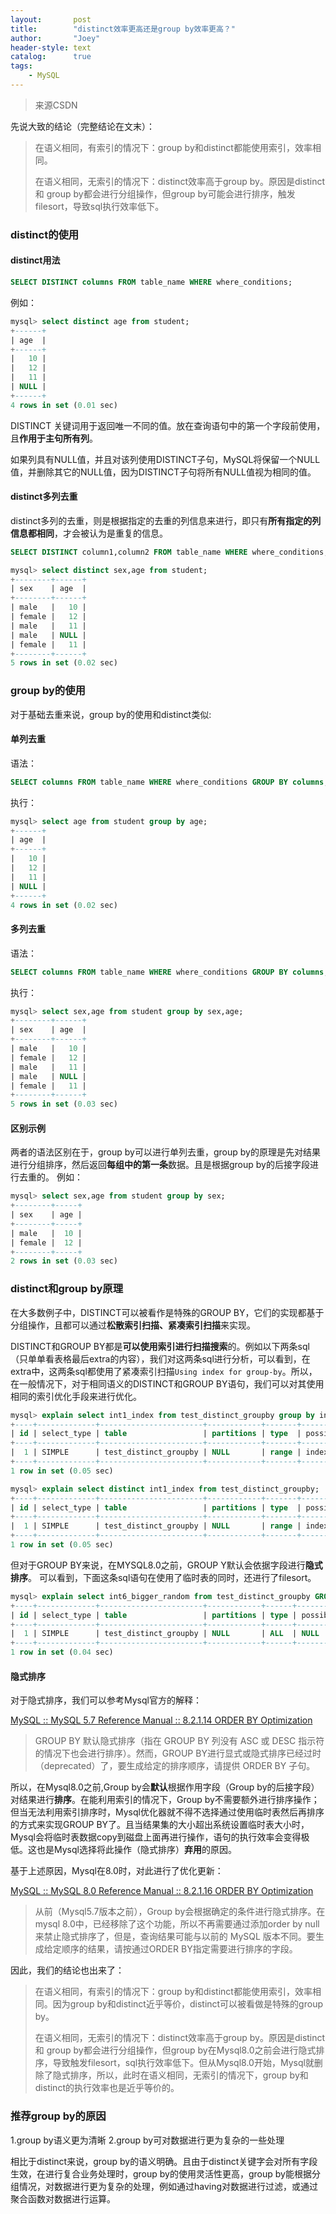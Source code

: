 ```yaml
---
layout:       post
title:        "distinct效率更高还是group by效率更高？"
author:       "Joey"
header-style: text
catalog:      true
tags:
    - MySQL
---
```


> 来源CSDN

先说大致的结论（完整结论在文末）：

> 在语义相同，有索引的情况下：group by和distinct都能使用索引，效率相同。
> 
> 在语义相同，无索引的情况下：distinct效率高于group by。原因是distinct 和 group by都会进行分组操作，但group by可能会进行排序，触发filesort，导致sql执行效率低下。

### distinct的使用

#### distinct用法

```sql
SELECT DISTINCT columns FROM table_name WHERE where_conditions;
```

例如：

```sql
mysql> select distinct age from student;
+------+
| age  |
+------+
|   10 |
|   12 |
|   11 |
| NULL |
+------+
4 rows in set (0.01 sec)
```


DISTINCT 关键词用于返回唯一不同的值。放在查询语句中的第一个字段前使用，且**作用于主句所有列**。

如果列具有NULL值，并且对该列使用DISTINCT子句，MySQL将保留一个NULL值，并删除其它的NULL值，因为DISTINCT子句将所有NULL值视为相同的值。

#### distinct多列去重

 distinct多列的去重，则是根据指定的去重的列信息来进行，即只有**所有指定的列信息都相同**，才会被认为是重复的信息。

```sql
SELECT DISTINCT column1,column2 FROM table_name WHERE where_conditions;

mysql> select distinct sex,age from student;
+--------+------+
| sex    | age  |
+--------+------+
| male   |   10 |
| female |   12 |
| male   |   11 |
| male   | NULL |
| female |   11 |
+--------+------+
5 rows in set (0.02 sec)
```

### group by的使用

 对于基础去重来说，group by的使用和distinct类似:

#### 单列去重

语法：

```sql
SELECT columns FROM table_name WHERE where_conditions GROUP BY columns;
```

执行：

```sql
mysql> select age from student group by age;
+------+
| age  |
+------+
|   10 |
|   12 |
|   11 |
| NULL |
+------+
4 rows in set (0.02 sec)
```

#### 多列去重

语法：

```sql
SELECT columns FROM table_name WHERE where_conditions GROUP BY columns;
```

执行：

```sql
mysql> select sex,age from student group by sex,age;
+--------+------+
| sex    | age  |
+--------+------+
| male   |   10 |
| female |   12 |
| male   |   11 |
| male   | NULL |
| female |   11 |
+--------+------+
5 rows in set (0.03 sec)
```

#### 区别示例

 两者的语法区别在于，group by可以进行单列去重，group by的原理是先对结果进行分组排序，然后返回**每组中的第一条**数据。且是根据group by的后接字段进行去重的。
例如：

```sql
mysql> select sex,age from student group by sex;
+--------+-----+
| sex    | age |
+--------+-----+
| male   |  10 |
| female |  12 |
+--------+-----+
2 rows in set (0.03 sec)
```

### distinct和group by原理

在大多数例子中，DISTINCT可以被看作是特殊的GROUP BY，它们的实现都基于分组操作，且都可以通过**松散索引扫描、紧凑索引扫描**来实现。

DISTINCT和GROUP BY都是**可以使用索引进行扫描搜索**的。例如以下两条sql（只单单看表格最后extra的内容），我们对这两条sql进行分析，可以看到，在extra中，这两条sql都使用了紧凑索引扫描`Using index for group-by`。所以，在一般情况下，对于相同语义的DISTINCT和GROUP BY语句，我们可以对其使用相同的索引优化手段来进行优化。

```sql
mysql> explain select int1_index from test_distinct_groupby group by int1_index;
+----+-------------+-----------------------+------------+-------+---------------+---------+---------+------+------+----------+--------------------------+
| id | select_type | table                 | partitions | type  | possible_keys | key     | key_len | ref  | rows | filtered | Extra                    |
+----+-------------+-----------------------+------------+-------+---------------+---------+---------+------+------+----------+--------------------------+
|  1 | SIMPLE      | test_distinct_groupby | NULL       | range | index_1       | index_1 | 5       | NULL |  955 |   100.00 | Using index for group-by |
+----+-------------+-----------------------+------------+-------+---------------+---------+---------+------+------+----------+--------------------------+
1 row in set (0.05 sec)

mysql> explain select distinct int1_index from test_distinct_groupby;
+----+-------------+-----------------------+------------+-------+---------------+---------+---------+------+------+----------+--------------------------+
| id | select_type | table                 | partitions | type  | possible_keys | key     | key_len | ref  | rows | filtered | Extra                    |
+----+-------------+-----------------------+------------+-------+---------------+---------+---------+------+------+----------+--------------------------+
|  1 | SIMPLE      | test_distinct_groupby | NULL       | range | index_1       | index_1 | 5       | NULL |  955 |   100.00 | Using index for group-by |
+----+-------------+-----------------------+------------+-------+---------------+---------+---------+------+------+----------+--------------------------+
1 row in set (0.05 sec)

```

 但对于GROUP BY来说，在MYSQL8.0之前，GROUP Y默认会依据字段进行**隐式排序**。
 可以看到，下面这条sql语句在使用了临时表的同时，还进行了filesort。

```sql
mysql> explain select int6_bigger_random from test_distinct_groupby GROUP BY int6_bigger_random;
+----+-------------+-----------------------+------------+------+---------------+------+---------+------+-------+----------+---------------------------------+
| id | select_type | table                 | partitions | type | possible_keys | key  | key_len | ref  | rows  | filtered | Extra                           |
+----+-------------+-----------------------+------------+------+---------------+------+---------+------+-------+----------+---------------------------------+
|  1 | SIMPLE      | test_distinct_groupby | NULL       | ALL  | NULL          | NULL | NULL    | NULL | 97402 |   100.00 | Using temporary; Using filesort |
+----+-------------+-----------------------+------------+------+---------------+------+---------+------+-------+----------+---------------------------------+
1 row in set (0.04 sec)
```

#### 隐式排序

 对于隐式排序，我们可以参考Mysql官方的解释：

[MySQL :: MySQL 5.7 Reference Manual :: 8.2.1.14 ORDER BY Optimization](https://dev.mysql.com/doc/refman/5.7/en/order-by-optimization.html)

>  GROUP BY 默认隐式排序（指在 GROUP BY 列没有 ASC 或 DESC 指示符的情况下也会进行排序）。然而，GROUP BY进行显式或隐式排序已经过时（deprecated）了，要生成给定的排序顺序，请提供 ORDER BY 子句。

所以，在Mysql8.0之前,Group by会**默认**根据作用字段（Group by的后接字段）对结果进行**排序**。在能利用索引的情况下，Group by不需要额外进行排序操作；但当无法利用索引排序时，Mysql优化器就不得不选择通过使用临时表然后再排序的方式来实现GROUP BY了。且当结果集的大小超出系统设置临时表大小时，Mysql会将临时表数据copy到磁盘上面再进行操作，语句的执行效率会变得极低。这也是Mysql选择将此操作（隐式排序）**弃用**的原因。


基于上述原因，Mysql在8.0时，对此进行了优化更新：

[MySQL :: MySQL 8.0 Reference Manual :: 8.2.1.16 ORDER BY Optimization](https://dev.mysql.com/doc/refman/8.0/en/order-by-optimization.html)

> 从前（Mysql5.7版本之前），Group by会根据确定的条件进行隐式排序。在mysql 8.0中，已经移除了这个功能，所以不再需要通过添加order by null 来禁止隐式排序了，但是，查询结果可能与以前的 MySQL 版本不同。要生成给定顺序的结果，请按通过ORDER BY指定需要进行排序的字段。

因此，我们的结论也出来了：

> 在语义相同，有索引的情况下：group by和distinct都能使用索引，效率相同。因为group by和distinct近乎等价，distinct可以被看做是特殊的group by。
> 
> 在语义相同，无索引的情况下：distinct效率高于group by。原因是distinct 和 group by都会进行分组操作，但group by在Mysql8.0之前会进行隐式排序，导致触发filesort，sql执行效率低下。但从Mysql8.0开始，Mysql就删除了隐式排序，所以，此时在语义相同，无索引的情况下，group by和distinct的执行效率也是近乎等价的。

### 推荐group by的原因

1.group by语义更为清晰
2.group by可对数据进行更为复杂的一些处理

相比于distinct来说，group by的语义明确。且由于distinct关键字会对所有字段生效，在进行复合业务处理时，group by的使用灵活性更高，group by能根据分组情况，对数据进行更为复杂的处理，例如通过having对数据进行过滤，或通过聚合函数对数据进行运算。
